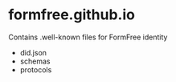 # formfree.github.io

Contains .well-known files for FormFree identity
- did.json
- schemas
- protocols